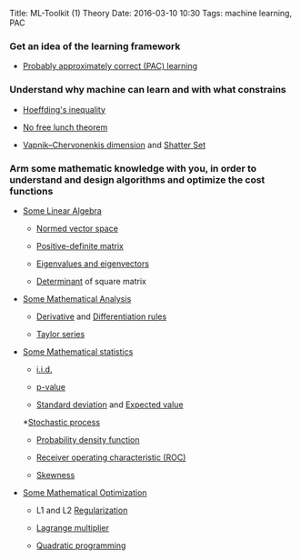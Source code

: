 Title: ML-Toolkit (1) Theory
Date: 2016-03-10 10:30
Tags: machine learning, PAC


### Get an idea of the learning framework

* [Probably approximately correct (PAC) learning](https://en.wikipedia.org/wiki/Probably_approximately_correct_learning)

### Understand why machine can learn and with what constrains

* [Hoeffding's inequality](https://en.wikipedia.org/wiki/Hoeffding%27s_inequality)

* [No free lunch theorem](https://en.wikipedia.org/wiki/No_free_lunch_theorem)

* [Vapnik–Chervonenkis dimension](https://en.wikipedia.org/wiki/VC_dimension) and [Shatter Set](https://en.wikipedia.org/wiki/Shattered_set)

### Arm some mathematic knowledge with you, in order to understand and design algorithms and optimize the cost functions

* [Some Linear Algebra](http://www.cs.cmu.edu/~zkolter/course/linalg/linalg_notes.pdf)

    * [Normed vector space](https://en.wikipedia.org/wiki/Normed_vector_space)

    * [Positive-definite matrix](https://en.wikipedia.org/wiki/Positive-definite_matrix)

    * [Eigenvalues and eigenvectors](https://en.wikipedia.org/wiki/Eigenvalues_and_eigenvectors)

    * [Determinant](https://en.wikipedia.org/wiki/Determinant) of square matrix

* [Some Mathematical Analysis](https://en.wikipedia.org/wiki/Mathematical_analysis)

    * [Derivative](https://en.wikipedia.org/wiki/Derivative) and [Differentiation rules](https://en.wikipedia.org/wiki/Differentiation_rules)

    * [Taylor series](https://en.wikipedia.org/wiki/Taylor_series)

* [Some Mathematical statistics](https://en.wikipedia.org/wiki/Mathematical_statistics)

    * [i.i.d.](https://en.wikipedia.org/wiki/Independent_and_identically_distributed_random_variables)

    * [p-value](https://en.wikipedia.org/wiki/P-value)

    * [Standard deviation](https://en.wikipedia.org/wiki/Standard_deviation) and [Expected value](https://en.wikipedia.org/wiki/Expected_value)

    *[Stochastic process](https://en.wikipedia.org/wiki/Stochastic_process)

    * [Probability density function](https://en.wikipedia.org/wiki/Probability_density_function)

    * [Receiver operating characteristic (ROC)](https://en.wikipedia.org/wiki/Receiver_operating_characteristic)

    * [Skewness](https://en.wikipedia.org/wiki/Skewness)


* [Some Mathematical Optimization](https://en.wikipedia.org/wiki/Mathematical_optimization)

    * L1 and L2 [Regularization](https://en.wikipedia.org/wiki/Regularization_(mathematics))

    * [Lagrange multiplier](https://en.wikipedia.org/wiki/Lagrange_multiplier)

    * [Quadratic programming](https://en.wikipedia.org/wiki/Quadratic_programming)
